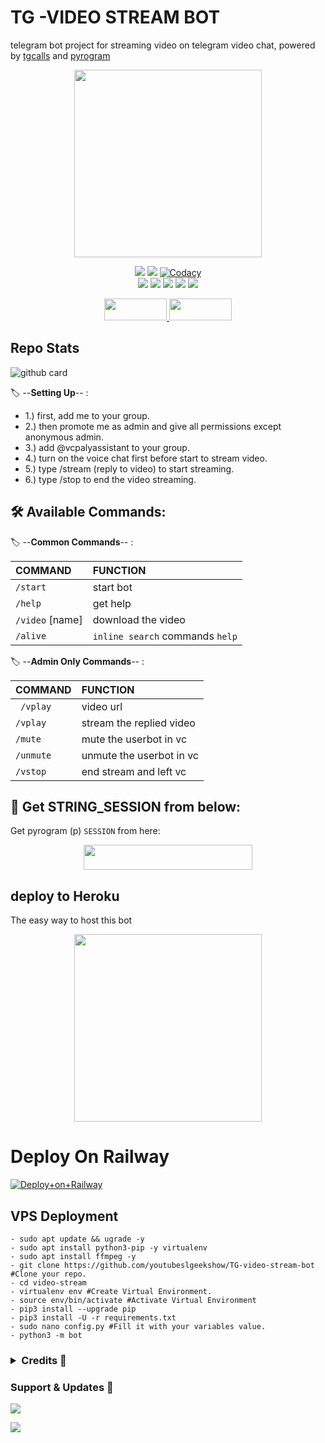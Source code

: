 <h1> TG -VIDEO STREAM BOT </h1>

telegram bot project for streaming video on telegram video chat, powered by [tgcalls](https://github.com/MarshalX/tgcalls) and [pyrogram](https://github.com/pyrogram/pyrogram)

<p align="center"><a href="https://t.me/szrosebot"><img src="https://telegra.ph/file/fbaa59ace54321ed1212a.jpg" width="300"></a></p>
<p align="center">
    <a href="https://www.python.org/" alt="made-with-python"> <img src="https://img.shields.io/badge/Made%20with-Python-black.svg?style=flat-square&logo=python&logoColor=blue&color=green" /></a>
    <a href="https://github.com/youtubeslgeekshow/Video-call-bot/graphs/commit-activity" alt="Maintenance"> <img src="https://img.shields.io/badge/Maintained%3F-yes-green.svg?style=flat-square" /></a>
    <a href="https://app.codacy.com/gh/youtubeslgeekshow/Video-call-bot/dashboard"> <img src="https://img.shields.io/codacy/grade/a723cb464d5a4d25be3152b5d71de82d?color=green&logo=codacy&style=flat-square" alt="Codacy" /></a><br>
    <a href="https://github.com/youtubeslgeekshow/Video-call-bot"> <img src="https://img.shields.io/github/repo-size/youtubeslgeekshow/Video-call-bot?color=green&logo=github&logoColor=blue&style=flat-square" /></a>
    <a href="https://github.com/youtubeslgeekshow/Video-call-bot/commits/main"> <img src="https://img.shields.io/github/last-commit/youtubeslgeekshow/Video-call-bot?color=green&logo=github&logoColor=blue&style=flat-square" /></a>
    <a href="https://github.com/youtubeslgeekshow/Video-call-bot/issues"> <img src="https://img.shields.io/github/issues/youtubeslgeekshow/Video-call-bot?color=green&logo=github&logoColor=blue&style=flat-square" /></a>
    <a href="https://github.com/youtubeslgeekshow/Video-call-bot/network/members"> <img src="https://img.shields.io/github/forks/youtubeslgeekshow/Video-call-bot?color=green&logo=github&logoColor=blue&style=flat-square" /></a>  
    <a href="https://github.com/youtubeslgeekshow/Video-call-bot/network/members"> <img src="https://img.shields.io/github/stars/youtubeslgeekshow/Video-call-bot?color=green&logo=github&logoColor=blue&style=flat-square" /></a>  
</p>


<p align="center">
  <a href="https://github.com/youtubeslgeekshow/Video-call-bot/fork">
    <img src="https://img.shields.io/github/forks/youtubeslgeekshow/Video-call-bot?color=dark&label=FORK&logo=github&style=plastic"width="100" height="35"> 
  </a>
  <a href="https://github.com/youtubeslgeekshow/Video-call-bot/stars">
    <img src="https://img.shields.io/github/stars/youtubeslgeekshow/Video-call-bot?color=dark&label=STARS&logo=github&style=plastic"width="100" height="35">
  </a>
</p>  

## Repo Stats
![github card](https://github-readme-stats.vercel.app/api/pin/?username=youtubeslgeekshow&repo=Video-call-bot&theme=dark)

🏷️ --**Setting Up**-- :
- 1.) first, add me to your group.
- 2.) then promote me as admin and give all permissions except anonymous admin.
- 3.) add @vcpalyassistant to your group.
- 4.) turn on the voice chat first before start to stream video.
- 5.) type /stream (reply to video) to start streaming.
- 6.) type /stop to end the video streaming.

## 🛠 Available Commands:

🏷️ --**Common Commands**-- :

COMMAND | FUNCTION
:--- | :---
`/start` | start bot
`/help`| get help
`/video` [name] | download the video
`/alive` | `inline search` commands `help`

🏷️ --**Admin Only Commands**-- :

COMMAND | FUNCTION
:--- | :---
` /vplay` | video url
`/vplay`| stream the replied video
`/mute` | mute the userbot in vc
`/unmute` | unmute the userbot in vc
`/vstop`| end stream and left vc

## 🍁 Get STRING_SESSION from below:

Get pyrogram (p)  `SESSION` from here:


<p align="center"><a href="https://replit.com/@vcsession/VCPlayBot?v=1"><img src="https://img.shields.io/badge/REPLIT-SESSION-yellow?style=plastic&logo=replit&logoColor=red"width="270" height="40" /></a></p>



##  deploy to Heroku 
The easy way to host this bot


<p align="center"><a href="https://heroku.com/deploy?template=https://github.com/Samandarbest/Video-call-bot"><img src="https://img.shields.io/badge/HEROKU-DEPLOY-blue?style=plastic&logo=heroku&logoColor=yellow"width="300"heigh="100" /></a></p>

# Deploy On Railway
[![Deploy+on+Railway](https://railway.app/button.svg)](https://railway.app/new/template?template=https://github.com/Samandarbest/Video-call-bot&envs=API_ID,API_HASH,BOT_TOKEN,SESSION_NAME)
  
## VPS Deployment
```
- sudo apt update && ugrade -y
- sudo apt install python3-pip -y virtualenv
- sudo apt install ffmpeg -y
- git clone https://github.com/youtubeslgeekshow/TG-video-stream-bot  #Clone your repo.
- cd video-stream
- virtualenv env #Create Virtual Environment.
- source env/bin/activate #Activate Virtual Environment
- pip3 install --upgrade pip
- pip3 install -U -r requirements.txt
- sudo nano config.py #Fill it with your variables value.
- python3 -m bot
```
 </details> 

 <h3> <details>
  <summary><b>Credits 💖</b></summary>


- [levina-lab](https://github.com/levina-lab/video-stream) first coder
- [MarshalX](https://github.com/MarshalX) for [pytgcalls](https://github.com/MarshalX)
- [Dan](https://github.com/delivrance) for [Pyrogram](https://github.com/pyrogram) 
</details> </h3>

### Support & Updates 🌹
<a href="https://t.me/slbotzone"><img src="https://img.shields.io/badge/Join-Group%20Support-blue.svg?style=for-the-badge&logo=Telegram">

</a> <a href="https://t.me/SL_bot_zone"><img src="https://img.shields.io/badge/Join-Updates%20Channel-blue.svg?style=for-the-badge&logo=Telegram"></a>

